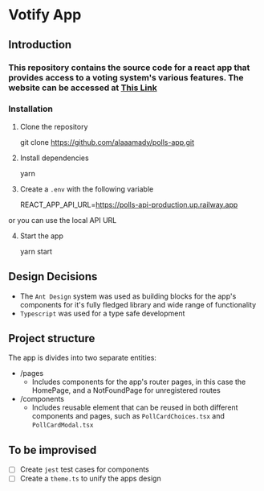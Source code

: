 # Votify App
## Introduction
###  This repository contains the source code for a react app that provides access to a voting system's various features. The website can be accessed at  [This Link](https://polls-app-alaaamady.vercel.app/)

### Installation
1. Clone the repository

    git clone https://github.com/alaaamady/polls-app.git

2. Install dependencies

     yarn

3. Create a `.env` with the following variable

    REACT_APP_API_URL=https://polls-api-production.up.railway.app
 
 

or you can use the local API URL

4. Start the app

    yarn start

## Design Decisions

 - The `Ant Design` system was used as building blocks for the app's components for it's fully fledged library and wide range of functionality
 - `Typescript` was used for a type safe development

## Project structure
The app is divides into two separate entities:

 - /pages
	 - Includes components for the app's router pages, in this case the HomePage, and a NotFoundPage for unregistered routes
 - /components
	 - Includes reusable element that can be reused in both different components and pages, such as `PollCardChoices.tsx` and `PollCardModal.tsx`

## To be improvised

 - [ ] Create `jest` test cases for components
 - [ ]  Create a `theme.ts` to unify the apps design
